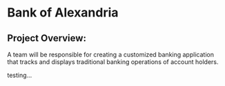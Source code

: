 # Bank of Alexandria

## Project Overview:
A team will be responsible for creating a customized banking application that tracks and displays traditional banking operations of account holders. 


testing...

